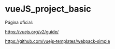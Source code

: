 # vueJS_project_basic

Página oficial:

https://vuejs.org/v2/guide/



https://github.com/vuejs-templates/webpack-simple
